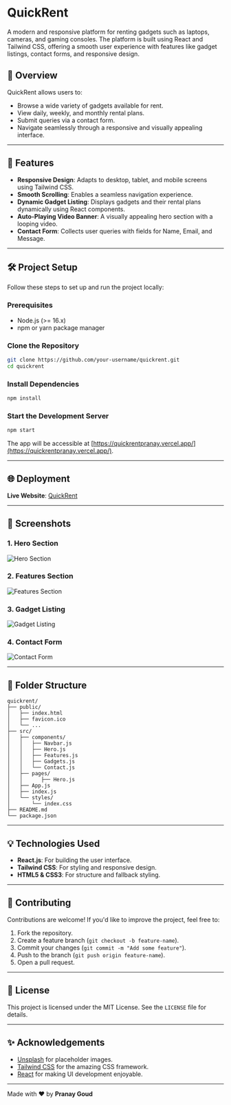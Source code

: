 # QuickRent

A modern and responsive platform for renting gadgets such as laptops, cameras, and gaming consoles. The platform is built using React and Tailwind CSS, offering a smooth user experience with features like gadget listings, contact forms, and responsive design.

## 📖 Overview

QuickRent allows users to:
- Browse a wide variety of gadgets available for rent.
- View daily, weekly, and monthly rental plans.
- Submit queries via a contact form.
- Navigate seamlessly through a responsive and visually appealing interface.

---

## 🚀 Features

- **Responsive Design**: Adapts to desktop, tablet, and mobile screens using Tailwind CSS.
- **Smooth Scrolling**: Enables a seamless navigation experience.
- **Dynamic Gadget Listing**: Displays gadgets and their rental plans dynamically using React components.
- **Auto-Playing Video Banner**: A visually appealing hero section with a looping video.
- **Contact Form**: Collects user queries with fields for Name, Email, and Message.

---

## 🛠️ Project Setup

Follow these steps to set up and run the project locally:

### Prerequisites
- Node.js (>= 16.x)
- npm or yarn package manager

### Clone the Repository
```bash
git clone https://github.com/your-username/quickrent.git
cd quickrent
```

### Install Dependencies
```bash
npm install
```

### Start the Development Server
```bash
npm start
```
The app will be accessible at [https://quickrentpranay.vercel.app/](https://quickrentpranay.vercel.app/).

---

## 🌐 Deployment


**Live Website**: [QuickRent](https://quickrentpranay.vercel.app/)

---

## 📸 Screenshots

### 1. **Hero Section**
![Hero Section](https://i.postimg.cc/254kTsrZ/2024-12-15-04-35-57-Quick-Rent-Gadget-Rentals.png)

### 2. **Features Section**
![Features Section](https://i.postimg.cc/nz2HfqsV/2024-12-15-04-36-10-Quick-Rent-Gadget-Rentals.png)

### 3. **Gadget Listing**
![Gadget Listing](https://i.postimg.cc/d3SwLvmz/2024-12-15-04-36-22-Quick-Rent-Gadget-Rentals.png)

### 4. **Contact Form**
![Contact Form](https://i.postimg.cc/xjs0syDt/2024-12-15-04-36-38-Quick-Rent-Gadget-Rentals.png)



---

## 📒 Folder Structure

```
quickrent/
├── public/
│   ├── index.html
│   ├── favicon.ico
│   └── ...
├── src/
│   ├── components/
│   │   ├── Navbar.js
│   │   ├── Hero.js
│   │   ├── Features.js
│   │   ├── Gadgets.js
│   │   └── Contact.js
│   ├── pages/
│   │      ├── Hero.js
│   ├── App.js
│   ├── index.js
│   └── styles/
│       └── index.css
├── README.md
└── package.json
```

---

## 💡 Technologies Used

- **React.js**: For building the user interface.
- **Tailwind CSS**: For styling and responsive design.
- **HTML5 & CSS3**: For structure and fallback styling.

---

## 🤝 Contributing

Contributions are welcome! If you'd like to improve the project, feel free to:
1. Fork the repository.
2. Create a feature branch (`git checkout -b feature-name`).
3. Commit your changes (`git commit -m "Add some feature"`).
4. Push to the branch (`git push origin feature-name`).
5. Open a pull request.

---

## 📝 License

This project is licensed under the MIT License. See the `LICENSE` file for details.

---

## ✨ Acknowledgements

- [Unsplash](https://unsplash.com) for placeholder images.
- [Tailwind CSS](https://tailwindcss.com) for the amazing CSS framework.
- [React](https://reactjs.org/) for making UI development enjoyable.

---

Made with ❤️ by **Pranay Goud**
